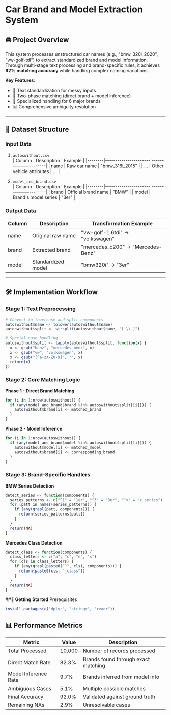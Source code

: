 # Car Brand and Model Extraction System

## 🚘 Project Overview
This system processes unstructured car names (e.g., "bmw_320i_2020", "vw-golf-tdi") to extract standardized brand and model information. Through multi-stage text processing and brand-specific rules, it achieves **92% matching accuracy** while handling complex naming variations.

**Key Features**:
- 🧹 Text standardization for messy inputs
- 🎯 Two-phase matching (direct brand + model inference)
- 🔧 Specialized handling for 6 major brands
- 📊 Comprehensive ambiguity resolution

---

## 📂 Dataset Structure
### Input Data
1. `autoswithout.csv`  
   | Column | Description          | Example              |
   |--------|----------------------|----------------------|
   | name   | Raw car name         | "bmw_316i_2015"      |
   | ...    | Other vehicle attributes | ...              |

2. `model_and_brand.csv`  
   | Column | Description          | Example              |
   |--------|----------------------|----------------------|
   | brand  | Official brand name  | "BMW"                |
   | model  | Brand's model series | "3er"                |

### Output Data
| Column | Description          | Transformation Example            |
|--------|----------------------|------------------------------------|
| name   | Original raw name    | "vw-golf-1.6tdi" → "volkswagen"    |
| brand  | Extracted brand      | "mercedes_c200" → "Mercedes-Benz"  | 
| model  | Standardized model   | "bmw320i" → "3er"                  |

---

## 🛠️ Implementation Workflow
### Stage 1: Text Preprocessing
```r
# Convert to lowercase and split components
autoswithout$name <- tolower(autoswithout$name)
autoswithout$split <- strsplit(autoswithout$name, "[_\\-]")

# Special case handling
autoswithout$split <- lapply(autoswithout$split, function(x) {
  x <- gsub("benz", "mercedes_benz", x)
  x <- gsub("vw", "volkswagen", x)
  x <- gsub("[^a-zA-Z0-9]", "", x)
  return(x)
})
```

### **Stage 2: Core Matching Logic**
**Phase 1 - Direct Brand Matching**
```r
for (i in 1:nrow(autoswithout)) {
  if (any(model_and_brand$brand %in% autoswithout$split[[i]])) {
    autoswithout$brand[i] <- matched_brand
  }
}
```
**Phase 2 - Model Inference**
``` r
for (i in 1:nrow(autoswithout)) {
  if (any(model_and_brand$model %in% autoswithout$split[[i]])) {
    autoswithout$model[i] <- matched_model
    autoswithout$brand[i] <- corresponding_brand
  }
}
```
### **Stage 3: Brand-Specific Handlers**
**BMW Series Detection**
```r
detect_series <- function(components) {
  series_patterns <- c("^1" = "1er", "^3" = "3er", "^x" = "x_series")
  for (patt in names(series_patterns)) {
    if (any(grepl(patt, components))) {
      return(series_patterns[patt])
    }
  }
  return(NA)
}
```
**Mercedes Class Detection**
``` r
detect_class <- function(components) {
  class_letters <- c("a", "c", "e", "s")
  for (cls in class_letters) {
    if (any(grepl(paste0("^", cls), components))) {
      return(paste0(cls, "_class"))
    }
  }
  return(NA)
}
```

##🚀 **Getting Started**
 Prerequisites
 ```r
install.packages(c("dplyr", "stringr", "readr"))
```

## 📊 **Performance Metrics**
| Metric | Value | Description |
| ------ | ------ | ------ |
| Total Processed | 10,000 | Number of records processed |
| Direct Match Rate | 82.3% | Brands found through exact matching |
| Model Inference Rate | 9.7% | Brands inferred from model info |
| Ambiguous Cases | 5.1% | Multiple possible matches |
| Final Accuracy | 92.0% | Validated against ground truth |
| Remaining NAs | 2.9% | Unresolvable cases |
